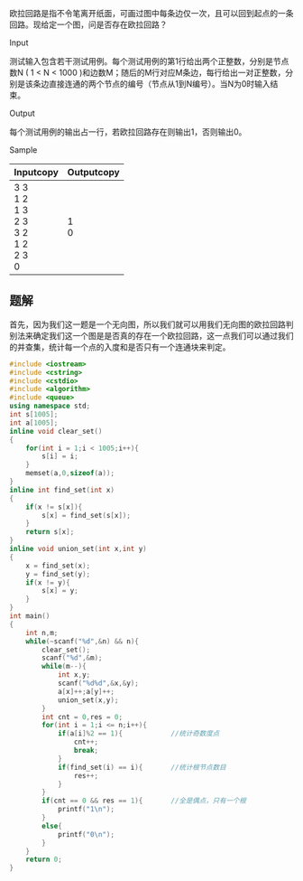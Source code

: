 欧拉回路是指不令笔离开纸面，可画过图中每条边仅一次，且可以回到起点的一条回路。现给定一个图，问是否存在欧拉回路？

Input

测试输入包含若干测试用例。每个测试用例的第1行给出两个正整数，分别是节点数N ( 1 < N < 1000 )和边数M；随后的M行对应M条边，每行给出一对正整数，分别是该条边直接连通的两个节点的编号（节点从1到N编号）。当N为0时输入结  
束。

Output

每个测试用例的输出占一行，若欧拉回路存在则输出1，否则输出0。  

Sample

|Inputcopy|Outputcopy|
|---|---|
|3 3<br>1 2<br>1 3<br>2 3<br>3 2<br>1 2<br>2 3<br>0|1<br>0|
## 题解
首先，因为我们这一题是一个无向图，所以我们就可以用我们无向图的欧拉回路判别法来确定我们这一个图是是否真的存在一个欧拉回路，这一点我们可以通过我们的并查集，统计每一个点的入度和是否只有一个连通块来判定。

```cpp
#include <iostream>
#include <cstring>
#include <cstdio>
#include <algorithm>
#include <queue>
using namespace std;
int s[1005];
int a[1005];
inline void clear_set()
{
	for(int i = 1;i < 1005;i++){
		s[i] = i;
	}
	memset(a,0,sizeof(a));
}
inline int find_set(int x)
{
	if(x != s[x]){
		s[x] = find_set(s[x]);
	}
	return s[x];
}
inline void union_set(int x,int y)
{
	x = find_set(x);
	y = find_set(y);
	if(x != y){
		s[x] = y;
	}
}
int main()
{
	int n,m;
	while(~scanf("%d",&n) && n){
		clear_set(); 
		scanf("%d",&m);
		while(m--){
			int x,y;
			scanf("%d%d",&x,&y);
			a[x]++;a[y]++;
			union_set(x,y);
		}
		int cnt = 0,res = 0;
		for(int i = 1;i <= n;i++){
			if(a[i]%2 == 1){			//统计奇数度点
				cnt++;
				break;
			} 
			if(find_set(i) == i){		//统计根节点数目
				res++;
			}
		}
		if(cnt == 0 && res == 1){		//全是偶点，只有一个根
			printf("1\n");
		}
		else{
			printf("0\n");
		}
	}
	return 0;
}

```